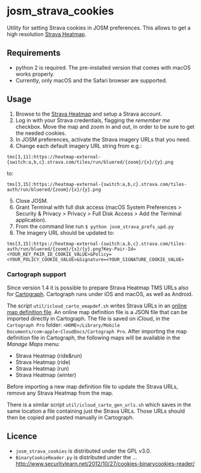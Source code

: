 # josm_strava_cookies
Utility for setting Strava cookies in JOSM preferences. This allows to get a high resolution [Strava Heatmap](https://www.strava.com/heatmap).

## Requirements
- python 2 is required. The pre-installed version that comes with macOS works properly.
- Currently, only macOS and the Safari browser are supported.

## Usage
1. Browse to the [Strava Heatmap](https://www.strava.com/heatmap) and setup a Strava account.
2. Log in with your Strava credentials, flagging the *remember me* checkbox. Move the map and zoom in and out, in order to be sure to get the needed cookies.
3. In JOSM preferences, activate the Strava imagery URLs that you need.
4. Change each default imagery URL string from e.g.:
```
tms[3,11]:https://heatmap-external-{switch:a,b,c}.strava.com/tiles/run/bluered/{zoom}/{x}/{y}.png
```
to:
```
tms[3,15]:https://heatmap-external-{switch:a,b,c}.strava.com/tiles-auth/run/bluered/{zoom}/{x}/{y}.png
```
5. Close JOSM.
6. Grant Terminal with full disk access (macOS System Preferences > Security & Privacy > Privacy > Full Disk Access > Add the Terminal application).
7. From the command line run `$ python josm_strava_prefs_upd.py`
8. The imagery URL should be updated to:
```
tms[3,15]:https://heatmap-external-{switch:a,b,c}.strava.com/tiles-auth/run/bluered/{zoom}/{x}/{y}.png?Key-Pair-Id=<YOUR_KEY_PAIR_ID_COOKIE_VALUE>&Policy=<YOUR_POLICY_COOKIE_VALUE>&Signature=<YOUR_SIGNATURE_COOKIE_VALUE>
```

### Cartograph support
Since version 1.4 it is possible to prepare Strava Heatmap TMS URLs also for [Cartograph](https://www.cartograph.eu). Cartograph runs under iOS and macOS, as well as Android.

The script `util/icloud_carto_omapdef.sh` writes Strava URLs in an [online map definition file](https://www.cartograph.eu/help_onlinemapimport). An online map definition file is a JSON file that can be imported directly in Cartograph. The file is saved on iCloud, in the `Cartograph Pro` folder:
`<HOME>/Library/Mobile Documents/com~apple~CloudDocs/Cartograph Pro`. After importing the map definition file in Cartograph, the following maps will be available in the *Manage Maps* menu:
- Strava Heatmap (ride&run)
- Strava Heatmap (ride)
- Strava Heatmap (run)
- Strava Heatmap (winter)

Before importing a new map definition file to update the Strava URLs, remove any Strava Heatmap from the map.

There is a similar script `util/icloud_carto_gen_urls.sh` which saves in the same location a file containing just the Strava URLs. Those URLs should then be copied and pasted manually in Cartograph.

## Licence
- `josm_strava_cookies` is distributed under the GPL v3.0.
- `BinaryCookieReader.py` is distributed under the ...
http://www.securitylearn.net/2012/10/27/cookies-binarycookies-reader/
